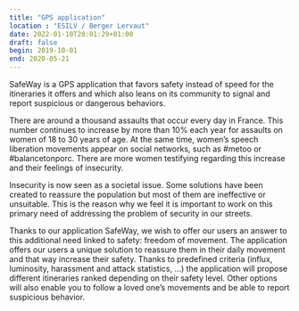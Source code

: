 ```yaml
---
title: "GPS application"
location : "ESILV / Berger Lervaut"
date: 2022-01-10T20:01:29+01:00
draft: false
begin: 2019-10-01
end: 2020-05-21
---
```


SafeWay is a GPS application that favors safety instead of speed for the
itineraries it offers and which also leans on its community to signal and
report suspicious or dangerous behaviors.

There are around a thousand assaults that occur every day in France. This
number continues to increase by more than 10% each year for assaults
on women of 18 to 30 years of age. At the same time, women’s speech
liberation movements appear on social networks, such as #metoo or
#balancetonporc. There are more women testifying regarding this
increase and their feelings of insecurity.

Insecurity is now seen as a societal issue. Some solutions have been
created to reassure the population but most of them are ineffective or
unsuitable. This is the reason why we feel it is important to work on this
primary need of addressing the problem of security in our streets.

Thanks to our application SafeWay, we wish to offer our users an answer
to this additional need linked to safety: freedom of movement. The
application offers our users a unique solution to reassure them in their
daily movement and that way increase their safety. Thanks to predefined
criteria (influx, luminosity, harassment and attack statistics, ...) the
application will propose different itineraries ranked depending on their
safety level. Other options will also enable you to follow a loved one’s
movements and be able to report suspicious behavior.